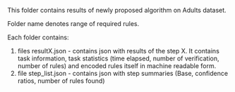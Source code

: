 This folder contains results of newly proposed algorithm on Adults dataset.

Folder name denotes range of required rules.

Each folder contains:

1. files resultX.json  - contains json with results of the step X. It contains task information, task statistics (time elapsed, number of verification, number of rules) and encoded rules itself in machine readable form.
2. file step_list.json - contains json with step summaries (Base, confidence ratios, number of rules found)
